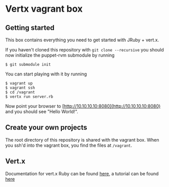 # Vertx vagrant box
## Getting started
This box contains everything you need to get started with JRuby + vert.x.

If you haven't cloned this repository with ```git clone --recursive``` you should now initialize the puppet-rvm submodule by running

    $ git submodule init

You can start playing with it by running

    $ vagrant up
    $ vagrant ssh
    $ cd /vagrant
    $ vertx run server.rb
    
Now point your browser to [http://10.10.10.10:8080](http://10.10.10.10:8080) and you should see "Hello World!".

## Create your own projects
The root directory of this repository is shared with the vagrant box.
When you ssh'd into the vagrant box, you find the files at ```/vagrant```.

## Vert.x
Documentation for vert.x Ruby can be found [here](http://vertx.io/core_manual_ruby.html), a tutorial can be found [here](http://vertx.io/ruby_web_tutorial.html)
